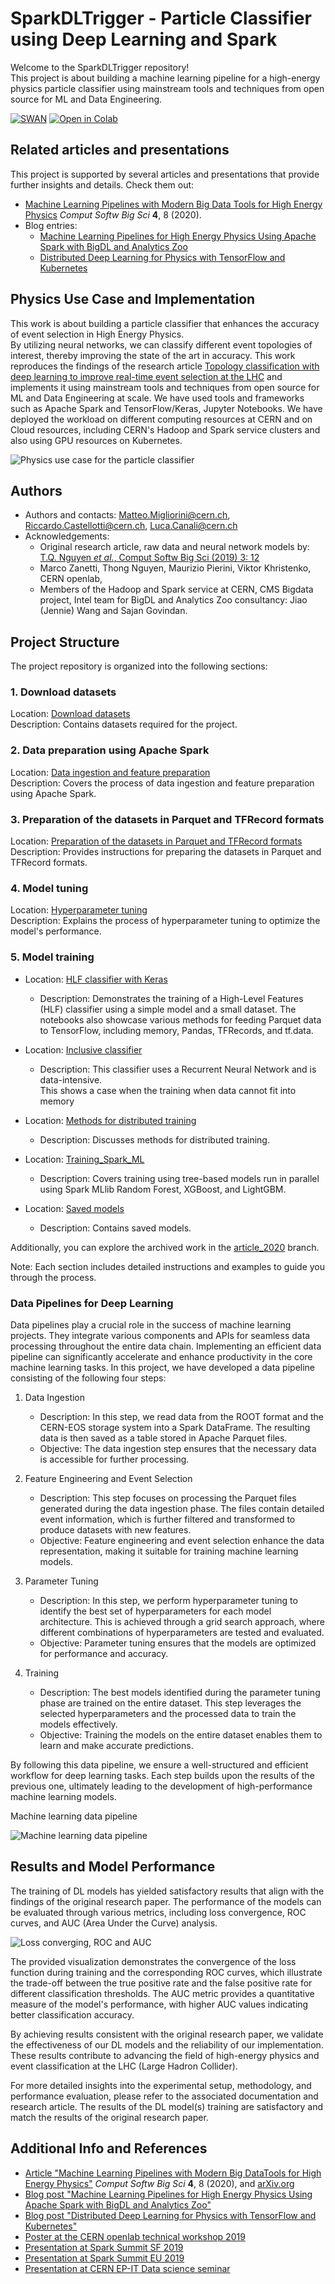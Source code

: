 # SparkDLTrigger - Particle Classifier using Deep Learning and Spark
Welcome to the SparkDLTrigger repository!  
This project is about building a machine learning pipeline for 
a high-energy physics particle classifier using mainstream tools and techniques from open source
for ML and Data Engineering.

[![SWAN](https://swan.web.cern.ch/sites/swan.web.cern.ch/files/pictures/open_in_swan.svg)](https://swan-k8s.cern.ch/user-redirect/download?projurl=https://github.com/cerndb/SparkDLTrigger.git)
[![Open in Colab](https://colab.research.google.com/assets/colab-badge.svg)](https://colab.research.google.com/github/cerndb/SparkDLTrigger)

## Related articles and presentations
This project is supported by several articles and presentations that provide further insights and details. Check them out:

- [Machine Learning Pipelines with Modern Big Data Tools for High Energy Physics](https://rdcu.be/b4Wk9)
 *Comput Softw Big Sci* **4**, 8 (2020).
- Blog entries:
  - [Machine Learning Pipelines for High Energy Physics Using Apache Spark with BigDL and Analytics Zoo](https://db-blog.web.cern.ch/blog/luca-canali/machine-learning-pipelines-high-energy-physics-using-apache-spark-bigdl)    
  - [Distributed Deep Learning for Physics with TensorFlow and Kubernetes](https://db-blog.web.cern.ch/blog/luca-canali/2020-03-distributed-deep-learning-physics-tensorflow-and-kubernetes)

## Physics Use Case and Implementation
This work is about building a particle classifier that enhances the accuracy of event selection in 
High Energy Physics.  
By utilizing neural networks, we can classify different event topologies of interest, thereby improving the state
of the art in accuracy. This work reproduces the findings of the research article
[Topology classification with deep learning to improve real-time event selection at the LHC](https://link.springer.com/epdf/10.1007/s41781-019-0028-1?author_access_token=eTrqfrCuFIP2vF4nDLnFfPe4RwlQNchNByi7wbcMAY7NPT1w8XxcX1ECT83E92HWx9dJzh9T9_y5Vfi9oc80ZXe7hp7PAj21GjdEF2hlNWXYAkFiNn--k5gFtNRj6avm0UukUt9M9hAH_j4UR7eR-g%3D%3D)
and implements it using mainstream tools and techniques from open source for ML and Data Engineering
at scale. We have used tools and frameworks such as Apache Spark and TensorFlow/Keras, Jupyter Notebooks.
We have deployed the workload on different computing resources at CERN and on Cloud resources,
including CERN's Hadoop and Spark service clusters and also using GPU resources on Kubernetes.

![Physics use case for the particle classifier](Docs/Physics_use_case.png)

## Authors  
- Authors and contacts: Matteo.Migliorini@cern.ch, Riccardo.Castellotti@cern.ch, Luca.Canali@cern.ch    
- Acknowledgements:
  - Original research article, raw data and neural network models by: [T.Q. Nguyen *et al.*, Comput Softw Big Sci (2019) 3: 12](https://link.springer.com/epdf/10.1007/s41781-019-0028-1?author_access_token=eTrqfrCuFIP2vF4nDLnFfPe4RwlQNchNByi7wbcMAY7NPT1w8XxcX1ECT83E92HWx9dJzh9T9_y5Vfi9oc80ZXe7hp7PAj21GjdEF2hlNWXYAkFiNn--k5gFtNRj6avm0UukUt9M9hAH_j4UR7eR-g%3D%3D)
  - Marco Zanetti, Thong Nguyen, Maurizio Pierini, Viktor Khristenko, CERN openlab, 
  - Members of the Hadoop and Spark service at CERN, CMS Bigdata project,
Intel team for BigDL and Analytics Zoo consultancy: Jiao (Jennie) Wang and Sajan Govindan.

## Project Structure

The project repository is organized into the following sections:
### 1. Download datasets

   Location: [Download datasets](Data)  
   Description: Contains datasets required for the project.  
  
### 2. Data preparation using Apache Spark

   Location: [Data ingestion and feature preparation](DataIngestion_FeaturePreparation)   
   Description: Covers the process of data ingestion and feature preparation using Apache Spark.   

### 3. Preparation of the datasets in Parquet and TFRecord formats  

   Location: [Preparation of the datasets in Parquet and TFRecord formats](Datasets_Final_Preparation)  
   Description: Provides instructions for preparing the datasets in Parquet and TFRecord formats.  

### 4. Model tuning

   Location: [Hyperparameter tuning](Hyperparameter_Tuning)   
   Description: Explains the process of hyperparameter tuning to optimize the model's performance.  

### 5. Model training

   - Location: [HLF classifier with Keras](Training_HLF_Classifier)  
     - Description: Demonstrates the training of a High-Level Features (HLF) classifier using a simple model 
      and a small dataset. The notebooks also showcase various methods for feeding Parquet data to TensorFlow,
      including memory, Pandas, TFRecords, and tf.data.  
       
   - Location: [Inclusive classifier](Training_Inclusive_Classifier)
     - Description: This classifier uses a Recurrent Neural Network and is data-intensive.   
       This shows a case when the training when data cannot fit into memory
   - Location: [Methods for distributed training](Training_Distributed)
     - Description: Discusses methods for distributed training.
   - Location: [Training_Spark_ML](Training_Spark_ML)
     - Description: Covers training using tree-based models run in parallel using Spark MLlib Random Forest, XGBoost, and LightGBM.
   - Location: [Saved models](Models)
     - Description: Contains saved models.

Additionally, you can explore the archived work in the [article_2020](https://github.com/cerndb/SparkDLTrigger/tree/article_2020) branch.  
  
Note: Each section includes detailed instructions and examples to guide you through the process.

### Data Pipelines for Deep Learning

Data pipelines play a crucial role in the success of machine learning projects. 
They integrate various components and APIs for seamless data processing throughout the entire data chain.
Implementing an efficient data pipeline can significantly accelerate and enhance productivity in the core 
machine learning tasks. In this project, we have developed a data pipeline consisting of the following four steps:
1. Data Ingestion

   - Description: In this step, we read data from the ROOT format and the CERN-EOS storage system into a Spark DataFrame. The resulting data is then saved as a table stored in Apache Parquet files.
   - Objective: The data ingestion step ensures that the necessary data is accessible for further processing.

2. Feature Engineering and Event Selection

   - Description: This step focuses on processing the Parquet files generated during the data ingestion phase. The files contain detailed event information, which is further filtered and transformed to produce datasets with new features.
   - Objective: Feature engineering and event selection enhance the data representation, making it suitable for training machine learning models.

3. Parameter Tuning

   - Description: In this step, we perform hyperparameter tuning to identify the best set of hyperparameters for each model architecture. This is achieved through a grid search approach, where different combinations of hyperparameters are tested and evaluated.
   - Objective: Parameter tuning ensures that the models are optimized for performance and accuracy.

4. Training

   - Description: The best models identified during the parameter tuning phase are trained on the entire dataset. This step leverages the selected hyperparameters and the processed data to train the models effectively.
   - Objective: Training the models on the entire dataset enables them to learn and make accurate predictions.

By following this data pipeline, we ensure a well-structured and efficient workflow for deep learning tasks. Each step builds upon the results of the previous one, ultimately leading to the development of high-performance machine learning models.

Machine learning data pipeline

![Machine learning data pipeline](Docs/DataPipeline.png)
  
## Results and Model Performance
The training of DL models has yielded satisfactory results that align with the findings of the original research paper. The performance of the models can be evaluated through various metrics, including loss convergence, ROC curves, and AUC (Area Under the Curve) analysis.

![Loss converging, ROC and AUC](Docs/Loss_ROC_AUC.png)

The provided visualization demonstrates the convergence of the loss function during training and the corresponding ROC curves, which illustrate the trade-off between the true positive rate and the false positive rate for different classification thresholds. The AUC metric provides a quantitative measure of the model's performance, with higher AUC values indicating better classification accuracy.

By achieving results consistent with the original research paper, we validate the effectiveness of our DL models and the reliability of our implementation. These results contribute to advancing the field of high-energy physics and event classification at the LHC (Large Hadron Collider).

For more detailed insights into the experimental setup, methodology, and performance evaluation, please refer to the associated documentation and research article.
The results of the DL model(s) training are satisfactory and match the results of the original research paper. 


## Additional Info and References
- [Article "Machine Learning Pipelines with Modern Big DataTools for High Energy Physics"](https://rdcu.be/b4Wk9) *Comput Softw Big Sci* **4**, 8 (2020), and [arXiv.org](https://arxiv.org/abs/1909.10389)
- [Blog post "Machine Learning Pipelines for High Energy Physics Using Apache Spark with BigDL and Analytics Zoo"](https://db-blog.web.cern.ch/blog/luca-canali/machine-learning-pipelines-high-energy-physics-using-apache-spark-bigdl)
- [Blog post "Distributed Deep Learning for Physics with TensorFlow and Kubernetes"](https://db-blog.web.cern.ch/blog/luca-canali/2020-03-distributed-deep-learning-physics-tensorflow-and-kubernetes)
- [Poster at the CERN openlab technical workshop 2019](Docs/Poster.pdf)  
- [Presentation at Spark Summit SF 2019](https://databricks.com/session/deep-learning-on-apache-spark-at-cerns-large-hadron-collider-with-intel-technologies)  
- [Presentation at Spark Summit EU 2019](https://databricks.com/session_eu19/deep-learning-pipelines-for-high-energy-physics-using-apache-spark-with-distributed-keras-on-analytics-zoo)
- [Presentation at CERN EP-IT Data science seminar](https://indico.cern.ch/event/859119/)

